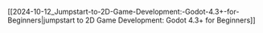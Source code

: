 [[2024-10-12_Jumpstart-to-2D-Game-Development:-Godot-4.3+-for-Beginners|jumpstart to 2D Game Development: Godot 4.3+ for Beginners]]
